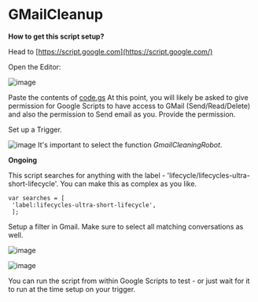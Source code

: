 # GMailCleanup

**How to get this script setup?**

Head to [https://script.google.com](https://script.google.com/)

Open the Editor:

![image](https://user-images.githubusercontent.com/5361797/206978918-8d683724-27c0-477d-b045-57d1a94b08a6.png)

Paste the contents of [code.gs](https://github.com/danefalvo/GMailCleanup/blob/main/Code.gs)
At this point, you will likely be asked to give permission for Google Scripts to have access to GMail (Send/Read/Delete) and also the permission to Send email as you. Provide the permission.

Set up a Trigger.

![image](https://user-images.githubusercontent.com/5361797/206979592-1724f8cd-9633-4dde-94ad-2cf0a2e03649.png)
It's important to select the function _GmailCleaningRobot_.

**Ongoing**

This script searches for anything with the label - 'lifecycle/lifecycles-ultra-short-lifecycle'. You can make this as complex as you like.

```
var searches = [
 'label:lifecycles-ultra-short-lifecycle',
 ];
```  
  
  
Setup a filter in Gmail. Make sure to select all matching conversations as well.

![image](https://user-images.githubusercontent.com/5361797/206981224-2e114c80-f94d-4f35-93be-4b1e54bd1786.png)

![image](https://user-images.githubusercontent.com/5361797/206981380-fd684229-fa77-447d-8d75-892307685a43.png)


You can run the script from within Google Scripts to test - or just wait for it to run at the time setup on your trigger.
